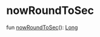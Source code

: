 # nowRoundToSec


fun [nowRoundToSec](now-round-to-sec.md)(): [Long](https://kotlinlang.org/api/latest/jvm/stdlib/kotlin/-long/index.html)
